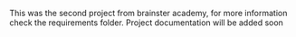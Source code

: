 This was the second project from brainster academy, for more information check the requirements folder. Project documentation will be added soon
